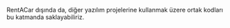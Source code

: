 ﻿RentACar dışında da, diğer yazılım projelerine kullanmak üzere ortak kodları bu katmanda saklayabiliriz.